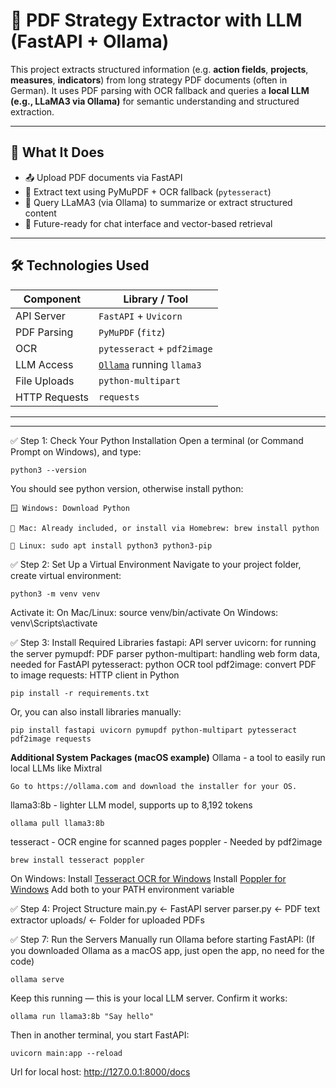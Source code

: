 # 📄 PDF Strategy Extractor with LLM (FastAPI + Ollama)

This project extracts structured information (e.g. **action fields**, **projects**, **measures**, **indicators**) from long strategy PDF documents (often in German). It uses PDF parsing with OCR fallback and queries a **local LLM (e.g., LLaMA3 via Ollama)** for semantic understanding and structured extraction.

---

## 🚀 What It Does

- 📤 Upload PDF documents via FastAPI
- 🧾 Extract text using PyMuPDF + OCR fallback (`pytesseract`)
- 🧠 Query LLaMA3 (via Ollama) to summarize or extract structured content
- 💬 Future-ready for chat interface and vector-based retrieval

---

## 🛠️ Technologies Used

| Component      | Library / Tool           |
|----------------|---------------------------|
| API Server     | `FastAPI` + `Uvicorn`     |
| PDF Parsing    | `PyMuPDF` (`fitz`)        |
| OCR            | `pytesseract` + `pdf2image` |
| LLM Access     | [`Ollama`](https://ollama.com) running `llama3` |
| File Uploads   | `python-multipart`        |
| HTTP Requests  | `requests`                |

---


-------------------------------------------

✅ Step 1: Check Your Python Installation
Open a terminal (or Command Prompt on Windows), and type:
```
python3 --version
```
You should see python version, otherwise install python:
```
🪟 Windows: Download Python

🍎 Mac: Already included, or install via Homebrew: brew install python

🐧 Linux: sudo apt install python3 python3-pip
```

✅ Step 2: Set Up a Virtual Environment
Navigate to your project folder, create virtual environment:
```
python3 -m venv venv
```
Activate it:
On Mac/Linux: source venv/bin/activate
On Windows: venv\Scripts\activate

✅ Step 3: Install Required Libraries
fastapi: API server
uvicorn: for running the server
pymupdf: PDF parser
python-multipart: handling web form data, needed for FastAPI
pytesseract: python OCR tool
pdf2image: convert PDF to image
requests: HTTP client in Python
```
pip install -r requirements.txt
```
Or, you can also install libraries manually:
```
pip install fastapi uvicorn pymupdf python-multipart pytesseract pdf2image requests
```
**Additional System Packages (macOS example)**
Ollama -  a tool to easily run local LLMs like Mixtral
```
Go to https://ollama.com and download the installer for your OS.
```
llama3:8b - lighter LLM model, supports up to 8,192 tokens
```
ollama pull llama3:8b
```
tesseract - OCR engine for scanned pages
poppler - Needed by pdf2image
```
brew install tesseract poppler
```
On Windows:
Install [Tesseract OCR for Windows](https://github.com/tesseract-ocr/tesseract)
Install [Poppler for Windows](https://blog.alivate.com.au/poppler-windows/)
Add both to your PATH environment variable

✅ Step 4: Project Structure
main.py            ← FastAPI server
parser.py          ← PDF text extractor
uploads/           ← Folder for uploaded PDFs

✅ Step 7: Run the Servers
Manually run Ollama before starting FastAPI:
(If you downloaded Ollama as a macOS app, just open the app, no need for the code)
```
ollama serve
```
Keep this running — this is your local LLM server. Confirm it works:
```
ollama run llama3:8b "Say hello"
```
Then in another terminal, you start FastAPI:
```
uvicorn main:app --reload
```
Url for local host: http://127.0.0.1:8000/docs
